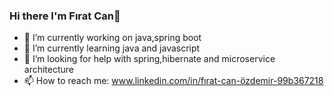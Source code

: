 ### Hi there I'm Fırat Can👋
 - 🔭 I’m currently working on java,spring boot
 - 🌱 I’m currently learning java and javascript
 - 🤔 I’m looking for help with spring,hibernate and microservice architecture
 - 📫 How to reach me: www.linkedin.com/in/fırat-can-özdemir-99b367218
<!--
**FratCan/FratCan** is a ✨ _special_ ✨ repository because its `README.md` (this file) appears on your GitHub profile.

Here are some ideas to get you started:

- 🔭 I’m currently working on java
- 🌱 I’m currently learning java and python
- 👯 I’m looking to collaborate on ...
- 🤔 I’m looking for help with spring and microservice architecture
- 💬 Ask me about ...
- 📫 How to reach me: www.linkedin.com/in/fırat-can-özdemir-99b367218
- 😄 Pronouns: ...
- ⚡ Fun fact: ...
-->
